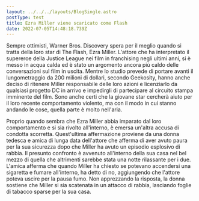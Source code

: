 ```yaml
---
layout: ../../../layouts/BlogSingle.astro
postType: test
title: Ezra Miller viene scaricato come Flash
date: 2022-07-05T14:48:18.739Z
---
```

Sempre ottimisti, Warner Bros. Discovery spera per il meglio quando si tratta della loro star di The Flash, Ezra Miller. L'attore che ha interpretato il supereroe della Justice League nei film in franchising negli ultimi anni, si è messo in acqua calda ed è stato un argomento ancora più caldo delle conversazioni sul film in uscita. Mentre lo studio prevede di portare avanti il ​​lungometraggio da 200 milioni di dollari, secondo Geekosity, hanno anche deciso di ritenere Miller responsabile delle loro azioni e licenziarlo da qualsiasi progetto DC in arrivo e impedirgli di partecipare al circuito stampa imminente del film. Sono anche certi che la giovane star cercherà aiuto per il loro recente comportamento violento, ma con il modo in cui stanno andando le cose, quella parte è molto nell'aria.

Proprio quando sembra che Ezra Miller abbia imparato dal loro comportamento e si sia rivolto all'interno, è emersa un'altra accusa di condotta scorretta. Quest'ultima affermazione proviene da una donna tedesca e amica di lunga data dell'attore che afferma di aver avuto paura per la sua sicurezza dopo che Miller ha avuto un episodio esplosivo di rabbia. Il presunto confronto è avvenuto all'interno della sua casa nel bel mezzo di quella che altrimenti sarebbe stata una notte rilassante per i due. L'amica afferma che quando Miller ha chiesto se potevano accendersi una sigaretta e fumare all'interno, ha detto di no, aggiungendo che l'attore poteva uscire per la pausa fumo. Non apprezzando la risposta, la donna sostiene che Miller si sia scatenata in un attacco di rabbia, lasciando foglie di tabacco sparse per la sua casa.